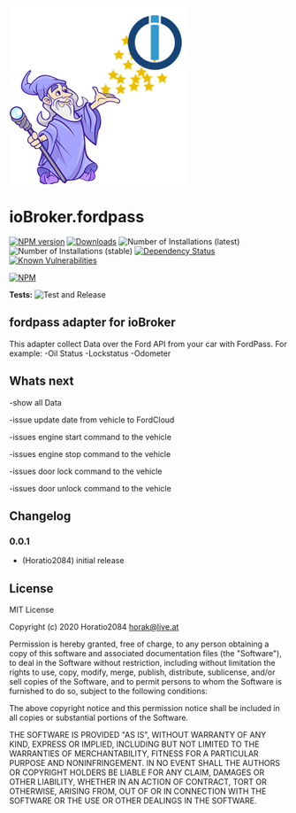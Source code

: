 ![Logo](admin/fordpass.png)
# ioBroker.fordpass

[![NPM version](http://img.shields.io/npm/v/iobroker.fordpass.svg)](https://www.npmjs.com/package/iobroker.fordpass)
[![Downloads](https://img.shields.io/npm/dm/iobroker.fordpass.svg)](https://www.npmjs.com/package/iobroker.fordpass)
![Number of Installations (latest)](http://iobroker.live/badges/fordpass-installed.svg)
![Number of Installations (stable)](http://iobroker.live/badges/fordpass-stable.svg)
[![Dependency Status](https://img.shields.io/david/Horatio2084/iobroker.fordpass.svg)](https://david-dm.org/Horatio2084/iobroker.fordpass)
[![Known Vulnerabilities](https://snyk.io/test/github/Horatio2084/ioBroker.fordpass/badge.svg)](https://snyk.io/test/github/Horatio2084/ioBroker.fordpass)

[![NPM](https://nodei.co/npm/iobroker.fordpass.png?downloads=true)](https://nodei.co/npm/iobroker.fordpass/)

**Tests:** ![Test and Release](https://github.com/Horatio2084/ioBroker.fordpass/workflows/Test%20and%20Release/badge.svg)

## fordpass adapter for ioBroker

This adapter collect Data over the Ford API from your car with FordPass.
For example:
-Oil Status
-Lockstatus
-Odometer


## Whats next
-show all Data

-issue update date from vehicle to FordCloud

-issues engine start command to the vehicle

-issues engine stop command to the vehicle

-issues door lock command to the vehicle

-issues door unlock command to the vehicle



## Changelog

### 0.0.1
* (Horatio2084) initial release

## License
MIT License

Copyright (c) 2020 Horatio2084 <horak@live.at>

Permission is hereby granted, free of charge, to any person obtaining a copy
of this software and associated documentation files (the "Software"), to deal
in the Software without restriction, including without limitation the rights
to use, copy, modify, merge, publish, distribute, sublicense, and/or sell
copies of the Software, and to permit persons to whom the Software is
furnished to do so, subject to the following conditions:

The above copyright notice and this permission notice shall be included in all
copies or substantial portions of the Software.

THE SOFTWARE IS PROVIDED "AS IS", WITHOUT WARRANTY OF ANY KIND, EXPRESS OR
IMPLIED, INCLUDING BUT NOT LIMITED TO THE WARRANTIES OF MERCHANTABILITY,
FITNESS FOR A PARTICULAR PURPOSE AND NONINFRINGEMENT. IN NO EVENT SHALL THE
AUTHORS OR COPYRIGHT HOLDERS BE LIABLE FOR ANY CLAIM, DAMAGES OR OTHER
LIABILITY, WHETHER IN AN ACTION OF CONTRACT, TORT OR OTHERWISE, ARISING FROM,
OUT OF OR IN CONNECTION WITH THE SOFTWARE OR THE USE OR OTHER DEALINGS IN THE
SOFTWARE.